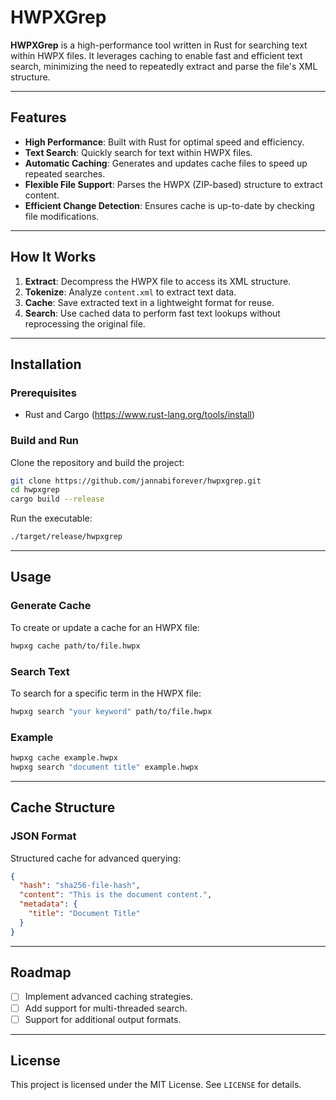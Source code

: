 # HWPXGrep

**HWPXGrep** is a high-performance tool written in Rust for searching text within HWPX files. It leverages caching to enable fast and efficient text search, minimizing the need to repeatedly extract and parse the file's XML structure.

---

## Features

- **High Performance**: Built with Rust for optimal speed and efficiency.
- **Text Search**: Quickly search for text within HWPX files.
- **Automatic Caching**: Generates and updates cache files to speed up repeated searches.
- **Flexible File Support**: Parses the HWPX (ZIP-based) structure to extract content.
- **Efficient Change Detection**: Ensures cache is up-to-date by checking file modifications.

---

## How It Works

1. **Extract**: Decompress the HWPX file to access its XML structure.
2. **Tokenize**: Analyze `content.xml` to extract text data.
3. **Cache**: Save extracted text in a lightweight format for reuse.
4. **Search**: Use cached data to perform fast text lookups without reprocessing the original file.

---

## Installation

### Prerequisites

- Rust and Cargo (https://www.rust-lang.org/tools/install)

### Build and Run

Clone the repository and build the project:

```bash
git clone https://github.com/jannabiforever/hwpxgrep.git
cd hwpxgrep
cargo build --release
```

Run the executable:

```bash
./target/release/hwpxgrep
```

---

## Usage

### Generate Cache

To create or update a cache for an HWPX file:

```bash
hwpxg cache path/to/file.hwpx
```

### Search Text

To search for a specific term in the HWPX file:

```bash
hwpxg search "your keyword" path/to/file.hwpx
```

### Example

```bash
hwpxg cache example.hwpx
hwpxg search "document title" example.hwpx
```

---

## Cache Structure

### JSON Format

Structured cache for advanced querying:

```json
{
  "hash": "sha256-file-hash",
  "content": "This is the document content.",
  "metadata": {
    "title": "Document Title"
  }
}
```

---

## Roadmap

- [ ] Implement advanced caching strategies.
- [ ] Add support for multi-threaded search.
- [ ] Support for additional output formats.

---

## License

This project is licensed under the MIT License. See `LICENSE` for details.
